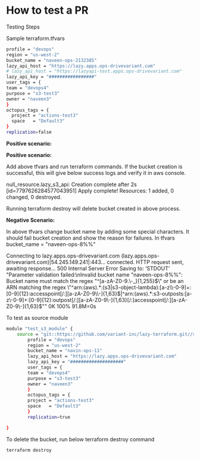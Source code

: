 # How to test a PR

Testing Steps

Sample terraform.tfvars

```bash
profile = "devops"
region = "us-west-2"
bucket_name = "naveen-ops-2132385"
lazy_api_host = "https://lazy.apps.ops-drivevariant.com"
# lazy_api_host = "https://lazyapi-test.apps.ops-drivevariant.com"
lazy_api_key = "#################"
user_tags = {
team = "devops4"
purpose = "s3-test3"
owner = "naveen3"
}
octopus_tags = {
  project = "actions-test3"
  space   = "Default3"
}
replication=false
```

**Positive scenario:**


**Positive scenario:**

Add above tfvars and run terraform commands. If the bucket creation is successful, this will give below success logs and verify it in aws console.

null_resource.lazy_s3_api: Creation complete after 2s [id=7797626284577043951]
Apply complete! Resources: 1 added, 0 changed, 0 destroyed.

Running terraform destroy will delete bucket created in above process.

**Negative Scenario:**

In above tfvars change bucket name by adding some special characters. It should fail bucket creation and show the reason for failures.
In tfvars
bucket_name = "naveen-ops-8%%"

Connecting to lazy.apps.ops-drivevariant.com (lazy.apps.ops-drivevariant.com)|54.245.149.241|:443... connected.
HTTP request sent, awaiting response... 500 Internal Server Error
Saving to: ‘STDOUT’
"Parameter validation failed:\nInvalid bucket name \"naveen-ops-8%%\": Bucket name must match the regex \"^[a-zA-Z0-9.\\-_]{1,255}$\" or be an ARN matching the regex \"^arn:(aws).*:(s3|s3-object-lambda):[a-z\\-0-9]+:[0-9]{12}:accesspoint[/:][a-zA-Z0-9\\-]{1,63}$|^arn:(aws).*:s3-outposts:[a-z\\-0-9]+:[0-9]{12}:outpost[/:][a-zA-Z0-9\\-]{1,63}[/:]accesspoint[/:][a-zA-Z0-9\\-]{1,63}$\""
     0K                                                       100% 91.8M=0s

To test as source module

```bash
module "test_s3_module" {
    source = "git::https://github.com/variant-inc/lazy-terraform.git//s3?ref=feature/CLOUD-402-add-tags-to-s3"
        profile = "devops"
        region = "us-west-2"
        bucket_name = "navin-ops-11"
        lazy_api_host = "https://lazy.apps.ops-drivevariant.com"
        lazy_api_key = "####################"
        user_tags = {
        team = "devops4"
        purpose = "s3-test3"
        owner = "naveen3"
        }
        octopus_tags = {
        project = "actions-test3"
        space   = "Default3"
        }
        replication=true

}

```

To delete the bucket, run below terraform destroy command

```bash
terraform destroy
```
